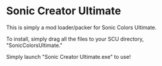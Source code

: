# Sonic Creator Ultimate
 This is simply a mod loader/packer for Sonic Colors Ultimate.
 
 To install, simply drag all the files to your SCU directory, "SonicColorsUltimate."
 
 Simply launch "Sonic Creator Ultimate.exe" to use!
